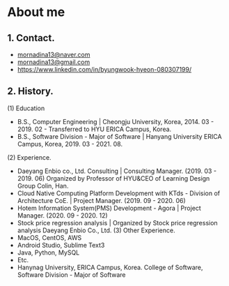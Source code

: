 # About me

## 1. Contact.

- mornadina13@naver.com
- mornadina13@gmail.com
- https://www.linkedin.com/in/byungwook-hyeon-080307199/


## 2. History.
(1) Education
- B.S., Computer Engineering | Cheongju University, Korea, 2014. 03 - 2019. 02 - Transferred to HYU ERICA Campus, Korea.
- B.S., Software Division - Major of Software | Hanyang University ERICA Campus, Korea, 2019. 03 - 2021. 08.

(2) Experience.
- Daeyang Enbio co., Ltd. Consulting | Consulting Manager. (2019. 03 - 2019. 06)
Organized by Professor of HYU&CEO of Learning Design Group Colin, Han.
- Cloud Native Computing Platform Development with KTds - Division of Architecture CoE. | Project Manager. (2019. 09 - 2020. 06)
- Hotem Information System(PMS) Development - Agora | Project Manager. (2020. 09 - 2020. 12)
- Stock price regression analysis | Organized by 
Stock price regression analysis
Daeyang Enbio Co., Ltd.
(3) Other Experience.
- MacOS, CentOS, AWS
- Android Studio, Sublime Text3
- Java, Python, MySQL
- Etc.
- Hanynag University, ERICA Campus, Korea.
College of Software, Software Division - Major of Software
